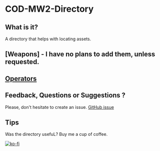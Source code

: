# COD-MW2-Directory

## What is it?

A directory that helps with locating assets.

## [Weapons] - I have no plans to add them, unless requested.

## [Operators](https://itsnatoriousb.github.io/COD-MW2-Directory/operators/)

## Feedback, Questions or Suggestions ?
Please, don't hesitate to create an issue.
[GitHub issue](https://github.com/ItsNatoriousB/COD-MW2-Directory/issues/new)

## Tips

Was the directory usefuL? Buy me a cup of coffee.

[![ko-fi](https://ko-fi.com/img/githubbutton_sm.svg)](https://ko-fi.com/I2I0FWZ2Z)
